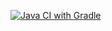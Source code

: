 [![Java CI with Gradle](https://github.com/KsuxaPoshekhova/Page-Object/actions/workflows/gradle.yml/badge.svg)](https://github.com/KsuxaPoshekhova/Page-Object/actions/workflows/gradle.yml)
